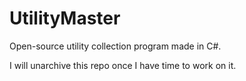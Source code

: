 # UtilityMaster
Open-source utility collection program made in C#.

I will unarchive this repo once I have time to work on it.
